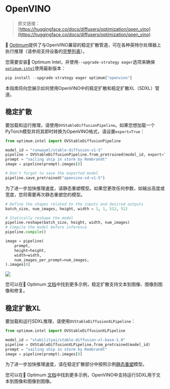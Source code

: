 # OpenVINO

> 原文链接：[https://huggingface.co/docs/diffusers/optimization/open_vino](https://huggingface.co/docs/diffusers/optimization/open_vino)

🤗 [Optimum](https://github.com/huggingface/optimum-intel)提供了与OpenVINO兼容的稳定扩散管道，可在各种英特尔处理器上执行推理（请参阅支持设备的[完整列表](https://docs.openvino.ai/latest/openvino_docs_OV_UG_supported_plugins_Supported_Devices.html)）。

您需要安装🤗 Optimum Intel，并使用`--upgrade-strategy eager`选项来确保[`optimum-intel`](https://github.com/huggingface/optimum-intel)使用最新版本：

```py
pip install --upgrade-strategy eager optimum["openvino"]
```

本指南将向您展示如何使用OpenVINO中的稳定扩散和稳定扩散XL（SDXL）管道。

## 稳定扩散

要加载和运行推理，请使用`OVStableDiffusionPipeline`。如果您想加载一个PyTorch模型并将其即时转换为OpenVINO格式，请设置`export=True`：

```py
from optimum.intel import OVStableDiffusionPipeline

model_id = "runwayml/stable-diffusion-v1-5"
pipeline = OVStableDiffusionPipeline.from_pretrained(model_id, export=True)
prompt = "sailing ship in storm by Rembrandt"
image = pipeline(prompt).images[0]

# Don't forget to save the exported model
pipeline.save_pretrained("openvino-sd-v1-5")
```

为了进一步加快推理速度，请静态重塑模型。如果您更改任何参数，如输出高度或宽度，您将需要再次静态重塑您的模型。

```py
# Define the shapes related to the inputs and desired outputs
batch_size, num_images, height, width = 1, 1, 512, 512

# Statically reshape the model
pipeline.reshape(batch_size, height, width, num_images)
# Compile the model before inference
pipeline.compile()

image = pipeline(
    prompt,
    height=height,
    width=width,
    num_images_per_prompt=num_images,
).images[0]
```

![](../Images/c891b691562157d71fc3b1359bbb0a05.png)

您可以在🤗 Optimum [文档](https://huggingface.co/docs/optimum/intel/inference#stable-diffusion)中找到更多示例，稳定扩散支持文本到图像、图像到图像和修复。

## 稳定扩散XL

要加载和运行SDXL推理，请使用`OVStableDiffusionXLPipeline`：

```py
from optimum.intel import OVStableDiffusionXLPipeline

model_id = "stabilityai/stable-diffusion-xl-base-1.0"
pipeline = OVStableDiffusionXLPipeline.from_pretrained(model_id)
prompt = "sailing ship in storm by Rembrandt"
image = pipeline(prompt).images[0]
```

为了进一步加快推理速度，请在稳定扩散部分中按照示例[静态重塑](#stable-diffusion)模型。

您可以在🤗 Optimum [文档](https://huggingface.co/docs/optimum/intel/inference#stable-diffusion-xl)中找到更多示例，OpenVINO中支持运行SDXL用于文本到图像和图像到图像。
